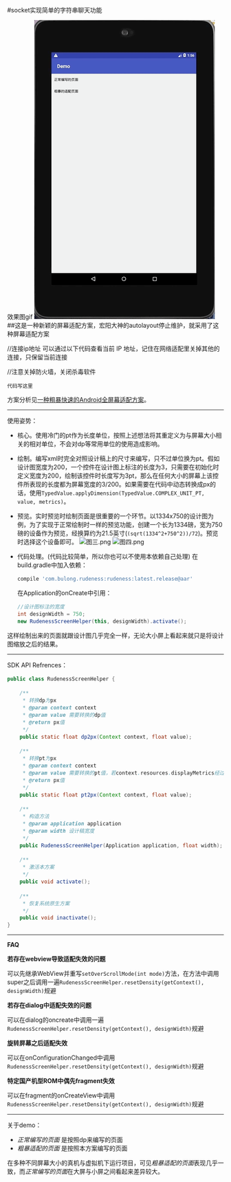 #socket实现简单的字符串聊天功能





效果图gif
![](屏幕适配.gif)
##这是一种新颖的屏幕适配方案，宏阳大神的autolayout停止维护，就采用了这种屏幕适配方案

  //连接ip地址 可以通过以下代码查看当前 IP 地址，记住在网络适配里关掉其他的连接，只保留当前连接

  //注意关掉防火墙，关闭杀毒软件


  ```
  代码写这里
  ```


方案分析见[一种粗暴快速的Android全屏幕适配方案](http://www.jianshu.com/p/b6b9bd1fba4d)。

---------

使用姿势：

- 核心。使用冷门的pt作为长度单位，按照上述想法将其重定义为与屏幕大小相关的相对单位，不会对dp等常用单位的使用造成影响。

- 绘制。编写xml时完全对照设计稿上的尺寸来编写，只不过单位换为pt。假如设计图宽度为200，一个控件在设计图上标注的长度为3，只需要在初始化时定义宽度为200，绘制该控件时长度写为3pt，那么在任何大小的屏幕上该控件所表现的长度都为屏幕宽度的3/200。如果需要在代码中动态转换成px的话，使用`TypedValue.applyDimension(TypedValue.COMPLEX_UNIT_PT, value, metrics)`。

- 预览。实时预览时绘制页面是很重要的一个环节。以1334x750的设计图为例，为了实现于正常绘制时一样的预览功能，创建一个长为1334磅，宽为750磅的设备作为预览，经换算约为21.5英寸(`(sqrt(1334^2+750^2))/72`)。预览时选择这个设备即可。
![图三.png](http://upload-images.jianshu.io/upload_images/3490737-58833d43921ca88b.png?imageMogr2/auto-orient/strip%7CimageView2/2/w/1240)
![图四.png](http://upload-images.jianshu.io/upload_images/3490737-0fba2d15eaebfd8a.png?imageMogr2/auto-orient/strip%7CimageView2/2/w/1240)

- 代码处理。(代码比较简单，所以你也可以不使用本依赖自己处理)
    在build.gradle中加入依赖：
    ```groovy
    compile 'com.bulong.rudeness:rudeness:latest.release@aar'
    ```
    在Application的onCreate中引用：
    ```java
    //设计图标注的宽度
    int designWidth = 750;
    new RudenessScreenHelper(this, designWidth).activate();
    ```

这样绘制出来的页面就跟设计图几乎完全一样，无论大小屏上看起来就只是将设计图缩放之后的结果。

-------
SDK API Refrences：
```java
public class RudenessScreenHelper {

    /**
     * 转换dp为px
     * @param context context
     * @param value 需要转换的dp值
     * @return px值
     */
    public static float dp2px(Context context, float value);

    /**
     * 转换pt为px
     * @param context context
     * @param value 需要转换的pt值，若context.resources.displayMetrics经过resetDensity()的修改则得到修正的相对长度，否则得到原生的磅
     * @return px值
     */
    public static float pt2px(Context context, float value);

    /**
     * 构造方法
     * @param application application
     * @param width 设计稿宽度
     */
    public RudenessScreenHelper(Application application, float width);

    /**
     * 激活本方案
     */
    public void activate();

    /**
     * 恢复系统原生方案
     */
    public void inactivate();
}
```

-------
**FAQ**

**若存在webview导致适配失效的问题**

可以先继承WebView并重写`setOverScrollMode(int mode)`方法，在方法中调用super之后调用一遍`RudenessScreenHelper.resetDensity(getContext(), designWidth)`规避

**若存在dialog中适配失效的问题**

可以在dialog的oncreate中调用一遍`RudenessScreenHelper.resetDensity(getContext(), designWidth)`规避

**旋转屏幕之后适配失效**

可以在onConfigurationChanged中调用`RudenessScreenHelper.resetDensity(getContext(), designWidth)`规避

**特定国产机型ROM中偶先fragment失效**

可以在fragment的onCreateView中调用`RudenessScreenHelper.resetDensity(getContext(), designWidth)`规避

-------
关于demo：

- *正常编写的页面* 是按照dp来编写的页面
- *粗暴适配的页面* 是按照本方案编写的页面

在多种不同屏幕大小的真机与虚拟机下运行项目，可见*粗暴适配的页面*表现几乎一致，而*正常编写的页面*在大屏与小屏之间看起来差异较大。

